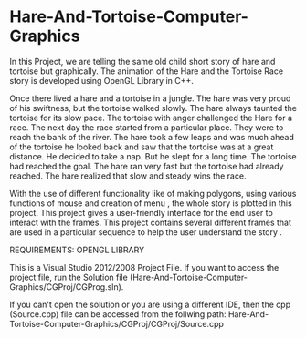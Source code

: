 # Hare-And-Tortoise-Computer-Graphics
In this Project, we are telling the same old child short story of hare and tortoise but graphically. The animation of the Hare and the Tortoise Race story is developed using OpenGL Library in C++.

Once there lived a hare and a tortoise in a jungle. The hare was very proud of his swiftness, but the tortoise walked slowly. The hare always taunted the tortoise for its slow pace. The tortoise with anger challenged the Hare for a race. The next day the race started from a particular place. They were to reach the bank of the river. The hare took a few leaps and was much ahead of the tortoise he looked back and saw that the tortoise was at a great distance. He decided to take a nap. But he slept for a long time. The tortoise had reached the goal. The hare ran very fast but the tortoise had already reached. The hare realized that slow and steady wins the race.

With the use of different functionality like of making polygons, using various functions of mouse and creation of menu , the whole story is plotted in this project. This project gives a user-friendly interface for the end user to interact with the frames. This project contains several different frames that are used in a particular sequence to help the user understand the story .

REQUIREMENTS: OPENGL LIBRARY

This is a Visual Studio 2012/2008 Project File. If you want to access the project file, run the Solution file (Hare-And-Tortoise-Computer-Graphics/CGProj/CGProg.sln). 

If you can't open the solution or you are using a different IDE, then the cpp (Source.cpp) file can be accessed from the follwing path:
Hare-And-Tortoise-Computer-Graphics/CGProj/CGProj/Source.cpp
